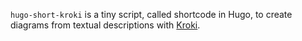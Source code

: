 `hugo-short-kroki` is a tiny script, called shortcode in Hugo, to create diagrams from textual descriptions with [Kroki](https://kroki.io/).


